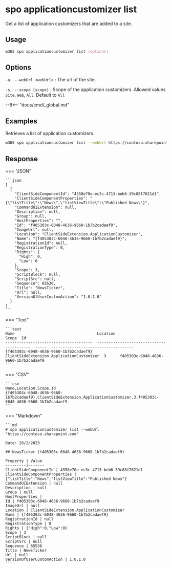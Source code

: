 # spo applicationcustomizer list

Get a list of application customizers that are added to a site.

## Usage

```sh
m365 spo applicationcustomizer list [options]
```

## Options

`-u, --webUrl <webUrl>`
: The url of the site.

`-s, --scope [scope]`
: Scope of the application customizers. Allowed values `Site`, `Web`, `All`. Default to `All`

--8<-- "docs/cmd/_global.md"

## Examples

Retrieves a list of application customizers.

```sh
m365 spo applicationcustomizer list --webUrl https://contoso.sharepoint.com/sites/sales
```

## Response

=== "JSON"

    ```json
    [
      {
        "ClientSideComponentId": "4358e70e-ec3c-4713-beb6-39c88f7621d1",
        "ClientSideComponentProperties": "{\"listTitle\":\"News\",\"listViewTitle\":\"Published News\"}",
        "CommandUIExtension": null,
        "Description": null,
        "Group": null,
        "HostProperties": "",
        "Id": "f405303c-6048-4636-9660-1b7b2cadaef9",
        "ImageUrl": null,
        "Location": "ClientSideExtension.ApplicationCustomizer",
        "Name": "{f405303c-6048-4636-9660-1b7b2cadaef9}",
        "RegistrationId": null,
        "RegistrationType": 0,
        "Rights": {
          "High": 0,
          "Low": 0
        },
        "Scope": 3,
        "ScriptBlock": null,
        "ScriptSrc": null,
        "Sequence": 65536,
        "Title": "NewsTicker",
        "Url": null,
        "VersionOfUserCustomAction": "1.0.1.0"
      }
    ]
    ```

=== "Text"

    ```text
    Name                                    Location                                   Scope  Id
    --------------------------------------  -----------------------------------------  -----  ------------------------------------
    {f405303c-6048-4636-9660-1b7b2cadaef9}  ClientSideExtension.ApplicationCustomizer  3      f405303c-6048-4636-9660-1b7b2cadaef9
    ```

=== "CSV"

    ```csv
    Name,Location,Scope,Id
    {f405303c-6048-4636-9660-1b7b2cadaef9},ClientSideExtension.ApplicationCustomizer,3,f405303c-6048-4636-9660-1b7b2cadaef9
    ```

=== "Markdown"

    ```md
    # spo applicationcustomizer list --webUrl "https://contoso.sharepoint.com"

    Date: 28/2/2023

    ## NewsTicker (f405303c-6048-4636-9660-1b7b2cadaef9)

    Property | Value
    ---------|-------
    ClientSideComponentId | 4358e70e-ec3c-4713-beb6-39c88f7621d1
    ClientSideComponentProperties | {"listTitle":"News","listViewTitle":"Published News"}
    CommandUIExtension | null
    Description | null
    Group | null
    HostProperties |
    Id | f405303c-6048-4636-9660-1b7b2cadaef9
    ImageUrl | null
    Location | ClientSideExtension.ApplicationCustomizer
    Name | {f405303c-6048-4636-9660-1b7b2cadaef9}
    RegistrationId | null
    RegistrationType | 0
    Rights | {"High":0,"Low":0}
    Scope | 3
    ScriptBlock | null
    ScriptSrc | null
    Sequence | 65536
    Title | NewsTicker
    Url | null
    VersionOfUserCustomAction | 1.0.1.0
    ```
